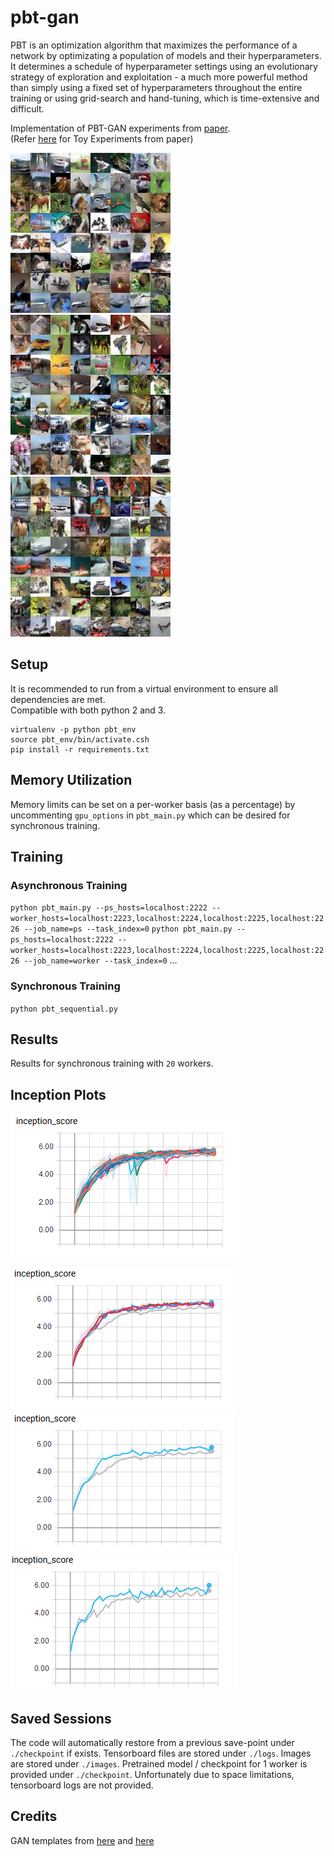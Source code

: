 # pbt-gan

PBT is an optimization algorithm that maximizes the performance of a network by optimizating a population of models and their hyperparameters. It determines a schedule of hyperparameter settings using an evolutionary strategy of exploration and exploitation - a much more powerful method than simply using a fixed set of hyperparameters throughout the entire training or using grid-search and hand-tuning, which is time-extensive and difficult.

Implementation of PBT-GAN experiments from [paper](https://arxiv.org/pdf/1711.09846.pdf).  
(Refer [here](https://github.com/angusfung/population-based-training) for Toy Experiments from paper)

![alt-text-1](https://github.com/angusfung/pbt-gan/blob/master/images/18/samples_47099.jpg "title-1") ![alt-text-2](https://github.com/angusfung/pbt-gan/blob/master/images/0/samples_47799.jpg "title-2") ![alt-text-1](https://github.com/angusfung/pbt-gan/blob/master/images/13/samples_47399.jpg "title-3")
 

## Setup
It is recommended to run from a virtual environment to ensure all dependencies are met.  
Compatible with both python 2 and 3.
```
virtualenv -p python pbt_env
source pbt_env/bin/activate.csh
pip install -r requirements.txt
```
## Memory Utilization
Memory limits can be set on a per-worker basis (as a percentage) by uncommenting `gpu_options` in `pbt_main.py` which can be desired for synchronous training.
 
## Training
### Asynchronous Training
`python pbt_main.py --ps_hosts=localhost:2222 --worker_hosts=localhost:2223,localhost:2224,localhost:2225,localhost:2226 --job_name=ps --task_index=0`
`python pbt_main.py --ps_hosts=localhost:2222 --worker_hosts=localhost:2223,localhost:2224,localhost:2225,localhost:2226 --job_name=worker --task_index=0`
...
### Synchronous Training
`python pbt_sequential.py`

## Results
Results for synchronous training with `20` workers.
  
## Inception Plots

![alt-text-1](https://github.com/angusfung/pbt-gan/blob/master/results/inception1.PNG "title-1")

![alt-text-2](https://github.com/angusfung/pbt-gan/blob/master/results/inception3.PNG "title-2") ![alt-text-3](https://github.com/angusfung/pbt-gan/blob/master/results/inception2.PNG "title-3") ![alt-text-4](https://github.com/angusfung/pbt-gan/blob/master/results/inception_nosmooth.PNG "title-4")


## Saved Sessions
The code will automatically restore from a previous save-point under `./checkpoint` if exists. Tensorboard files are stored under `./logs`. Images are stored under `./images`. Pretrained model / checkpoint for 1 worker is provided under `./checkpoint`. Unfortunately due to space limitations, tensorboard logs are not provided.


## Credits
GAN templates from [here](https://github.com/hwalsuklee/tensorflow-generative-model-collections) and [here](https://github.com/igul222/improved_wgan_training)

